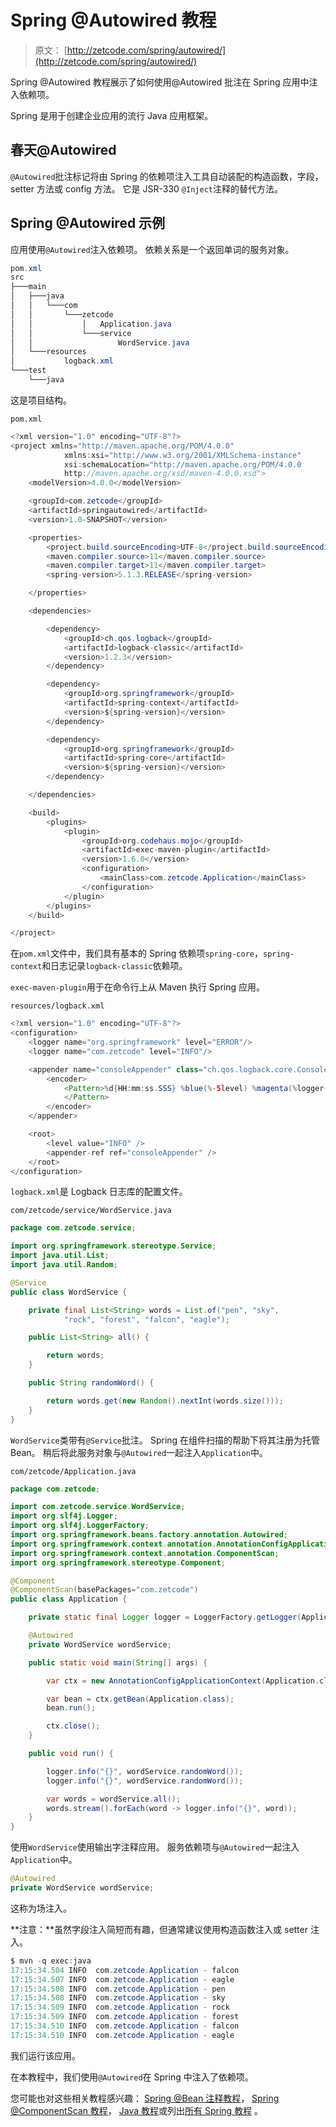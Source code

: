 # Spring @Autowired 教程

> 原文： [http://zetcode.com/spring/autowired/](http://zetcode.com/spring/autowired/)

Spring @Autowired 教程展示了如何使用@Autowired 批注在 Spring 应用中注入依赖项。

Spring 是用于创建企业应用的流行 Java 应用框架。

## 春天@Autowired

`@Autowired`批注标记将由 Spring 的依赖项注入工具自动装配的构造函数，字段，setter 方法或 config 方法。 它是 JSR-330 `@Inject`注释的替代方法。

## Spring @Autowired 示例

应用使用`@Autowired`注入依赖项。 依赖关系是一个返回单词的服务对象。

```java
pom.xml
src
├───main
│   ├───java
│   │   └───com
│   │       └───zetcode
│   │           │   Application.java
│   │           └───service
│   │                   WordService.java
│   └───resources
│           logback.xml
└───test
    └───java

```

这是项目结构。

`pom.xml`

```java
<?xml version="1.0" encoding="UTF-8"?>
<project xmlns="http://maven.apache.org/POM/4.0.0"
            xmlns:xsi="http://www.w3.org/2001/XMLSchema-instance"
            xsi:schemaLocation="http://maven.apache.org/POM/4.0.0
            http://maven.apache.org/xsd/maven-4.0.0.xsd">
    <modelVersion>4.0.0</modelVersion>

    <groupId>com.zetcode</groupId>
    <artifactId>springautowired</artifactId>
    <version>1.0-SNAPSHOT</version>

    <properties>
        <project.build.sourceEncoding>UTF-8</project.build.sourceEncoding>
        <maven.compiler.source>11</maven.compiler.source>
        <maven.compiler.target>11</maven.compiler.target>
        <spring-version>5.1.3.RELEASE</spring-version>

    </properties>

    <dependencies>

        <dependency>
            <groupId>ch.qos.logback</groupId>
            <artifactId>logback-classic</artifactId>
            <version>1.2.3</version>
        </dependency>

        <dependency>
            <groupId>org.springframework</groupId>
            <artifactId>spring-context</artifactId>
            <version>${spring-version}</version>
        </dependency>

        <dependency>
            <groupId>org.springframework</groupId>
            <artifactId>spring-core</artifactId>
            <version>${spring-version}</version>
        </dependency>      

    </dependencies>

    <build>
        <plugins>
            <plugin>
                <groupId>org.codehaus.mojo</groupId>
                <artifactId>exec-maven-plugin</artifactId>
                <version>1.6.0</version>
                <configuration>
                    <mainClass>com.zetcode.Application</mainClass>
                </configuration>
            </plugin>
        </plugins>
    </build>

</project>

```

在`pom.xml`文件中，我们具有基本的 Spring 依赖项`spring-core`，`spring-context`和日志记录`logback-classic`依赖项。

`exec-maven-plugin`用于在命令行上从 Maven 执行 Spring 应用。

`resources/logback.xml`

```java
<?xml version="1.0" encoding="UTF-8"?>
<configuration>
    <logger name="org.springframework" level="ERROR"/>
    <logger name="com.zetcode" level="INFO"/>

    <appender name="consoleAppender" class="ch.qos.logback.core.ConsoleAppender">
        <encoder>
            <Pattern>%d{HH:mm:ss.SSS} %blue(%-5level) %magenta(%logger{36}) - %msg %n
            </Pattern>
        </encoder>
    </appender>

    <root>
        <level value="INFO" />
        <appender-ref ref="consoleAppender" />
    </root>
</configuration>

```

`logback.xml`是 Logback 日志库的配置文件。

`com/zetcode/service/WordService.java`

```java
package com.zetcode.service;

import org.springframework.stereotype.Service;
import java.util.List;
import java.util.Random;

@Service
public class WordService {

    private final List<String> words = List.of("pen", "sky",
            "rock", "forest", "falcon", "eagle");

    public List<String> all() {

        return words;
    }

    public String randomWord() {

        return words.get(new Random().nextInt(words.size()));
    }
}

```

`WordService`类带有`@Service`批注。 Spring 在组件扫描的帮助下将其注册为托管 Bean。 稍后将此服务对象与`@Autowired`一起注入`Application`中。

`com/zetcode/Application.java`

```java
package com.zetcode;

import com.zetcode.service.WordService;
import org.slf4j.Logger;
import org.slf4j.LoggerFactory;
import org.springframework.beans.factory.annotation.Autowired;
import org.springframework.context.annotation.AnnotationConfigApplicationContext;
import org.springframework.context.annotation.ComponentScan;
import org.springframework.stereotype.Component;

@Component
@ComponentScan(basePackages="com.zetcode")
public class Application {

    private static final Logger logger = LoggerFactory.getLogger(Application.class);

    @Autowired
    private WordService wordService;

    public static void main(String[] args) {

        var ctx = new AnnotationConfigApplicationContext(Application.class);

        var bean = ctx.getBean(Application.class);
        bean.run();

        ctx.close();
    }

    public void run() {

        logger.info("{}", wordService.randomWord());
        logger.info("{}", wordService.randomWord());

        var words = wordService.all();
        words.stream().forEach(word -> logger.info("{}", word));
    }
}

```

使用`WordService`使用输出字注释应用。 服务依赖项与`@Autowired`一起注入`Application`中。

```java
@Autowired
private WordService wordService;

```

这称为场注入。

**注意：**虽然字段注入简短而有趣，但通常建议使用构造函数注入或 setter 注入。

```java
$ mvn -q exec:java
17:15:34.504 INFO  com.zetcode.Application - falcon
17:15:34.507 INFO  com.zetcode.Application - eagle
17:15:34.508 INFO  com.zetcode.Application - pen
17:15:34.508 INFO  com.zetcode.Application - sky
17:15:34.509 INFO  com.zetcode.Application - rock
17:15:34.509 INFO  com.zetcode.Application - forest
17:15:34.510 INFO  com.zetcode.Application - falcon
17:15:34.510 INFO  com.zetcode.Application - eagle

```

我们运行该应用。

在本教程中，我们使用`@Autowired`在 Spring 中注入了依赖项。

您可能也对这些相关教程感兴趣： [Spring @Bean 注释教程](/spring/bean/)， [Spring @ComponentScan 教程](/spring/componentscan/)， [Java 教程](/lang/java/)或列出[所有 Spring 教程](/all/#spring) 。